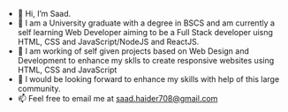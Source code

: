 - 👋 Hi, I’m Saad.
- 👀 I am a University graduate with a degree in BSCS and am currently a self learning Web Developer aiming to be a Full Stack developer uisng HTML, CSS and JavaScript/NodeJS and ReactJS.
- 🌱 I am working of self given projects based on Web Design and Development to enhance my sklls to create responsive websites using  HTML, CSS and JavaScript
- 💞️ I would be looking forward to enhance my skills with help of this large community.
- 📫 Feel free to email me at saad.haider708@gmail.com
<!---
SaadHaider708/SaadHaider708 is a ✨ special ✨ repository because its `README.md` (this file) appears on your GitHub profile.
You can click the Preview link to take a look at your changes.
--->
